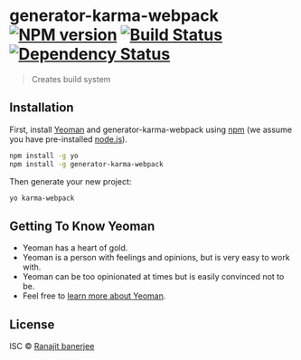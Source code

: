 # generator-karma-webpack [![NPM version][npm-image]][npm-url] [![Build Status][travis-image]][travis-url] [![Dependency Status][daviddm-image]][daviddm-url]
> Creates build system

## Installation

First, install [Yeoman](http://yeoman.io) and generator-karma-webpack using [npm](https://www.npmjs.com/) (we assume you have pre-installed [node.js](https://nodejs.org/)).

```bash
npm install -g yo
npm install -g generator-karma-webpack
```

Then generate your new project:

```bash
yo karma-webpack
```

## Getting To Know Yeoman

 * Yeoman has a heart of gold.
 * Yeoman is a person with feelings and opinions, but is very easy to work with.
 * Yeoman can be too opinionated at times but is easily convinced not to be.
 * Feel free to [learn more about Yeoman](http://yeoman.io/).

## License

ISC © [Ranajit banerjee]()


[npm-image]: https://badge.fury.io/js/generator-karma-webpack.svg
[npm-url]: https://npmjs.org/package/generator-karma-webpack
[travis-image]: https://travis-ci.org/ranajitbanerjee/generator-karma-webpack.svg?branch=master
[travis-url]: https://travis-ci.org/ranajitbanerjee/generator-karma-webpack
[daviddm-image]: https://david-dm.org/ranajitbanerjee/generator-karma-webpack.svg?theme=shields.io
[daviddm-url]: https://david-dm.org/ranajitbanerjee/generator-karma-webpack
